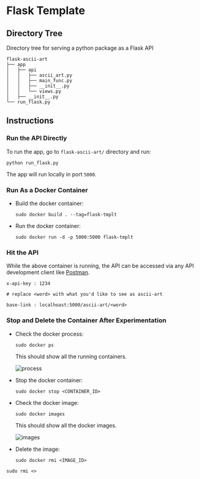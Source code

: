 # Flask Template

## Directory Tree
Directory tree for serving a python package as a Flask API

```
flask-ascii-art
├── app
│   ├── api
│   │   ├── ascii_art.py
│   │   ├── main_func.py
│   │   ├── __init__.py
│   │   └── views.py
│   ├── __init__.py
└── run_flask.py
```

## Instructions

### Run the API Directly
To run the app, go to `flask-ascii-art/` directory and run:

```
python run_flask.py
```
The app will run locally in port `5000`.

### Run As a Docker Container

* Build the docker container:

    ```
    sudo docker build . --tag=flask-tmplt
    ```

* Run the docker container: 

    ```
    sudo docker run -d -p 5000:5000 flask-tmplt
    ```

### Hit the API

While the above container is running, the API can be accessed via any API development client like [Postman](https://www.getpostman.com/).

```
x-api-key : 1234

# replace <word> with what you'd like to see as ascii-art

base-link : localhoast:5000/ascii-art/<word>
```

### Stop and Delete the Container After Experimentation

* Check the docker process:

    ```
    sudo docker ps
    ```
    This should show all the running containers.

    ![process](https://github.com/rednafi/flask-tmplt/tree/master/imgs/container_process.png)

* Stop the docker container:

    ```
    sudo docker stop <CONTAINER_ID> 
    ```

* Check the docker image:
   
  ```
  sudo docker images
  ```
  This should show all the docker images.

  ![images](https://github.com/rednafi/flask-tmplt/tree/master/imgs/docker_images.png)

  
* Delete the image:

  ```
  sudo docker rmi <IMAGE_ID>
  ``` 


```
sudo rmi <>
```